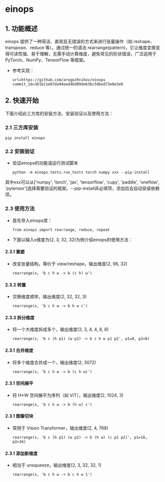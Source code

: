 # einops

## 1. 功能概述
einops 提供了一种简洁、直观且无错误的方式来进行张量操作（如 reshape、transpose、reduce 等）。通过统一的语法 rearrange(pattern)，它让维度变换变得可读性强、易于理解，无需手动计算维度，避免常见的形状错误，广泛适用于 PyTorch、NumPy、TensorFlow 等框架。

- 参考实现：
    ```
    url=https://github.com/arogozhnikov/einops
    commit_id=361b11e87da94ead4bd09de636c5dbed73e0e3e0
    ```

## 2. 快速开始
下面介绍此三方库的安装方法、安装验证以及使用方法：
### 2.1 三方库安装
    pip install einops

### 2.2 安装验证

- 验证einops的功能请运行测试脚本
    ```
    python -m einops.tests.run_tests torch numpy xxx --pip-install
    ```
其中xxx可以从['numpy', 'torch', 'jax', 'tensorflow', 'cupy', 'paddle', 'oneflow', 'pytensor']选择需要验证的框架。--pip-install非必填项，添加后会自动安装依赖项。

### 2.3 使用方法
- 首先导入einops库：
    ```
    from einops import rearrange, reduce, repeat
    ```
- 下面以输入x维度为(2, 3, 32, 32)为例介绍einops的使用方法：
#### 2.3.1 重塑
- 改变张量结构，等价于 view/reshape，输出维度(2, 96, 32)
    ```
    rearrange(x, 'b c h w -> b (c h) w')
    ```
#### 2.3.2 转置
- 交换维度顺序，输出维度(2, 32, 32, 3)
    ```
    rearrange(x, 'b c h w -> b h w c')
    ```
#### 2.3.3 拆分维度
- 将一个大维度拆成多个，输出维度(2, 3, 4, 4, 8, 8)
    ```
    rearrange(x, 'b c (h p1) (w p2) -> b c h w p1 p2', p1=8, p2=8)
    ```
#### 2.3.1 合并维度	
- 	将多个维度合并成一个，输出维度(2, 3072)
    ```
    rearrange(x, 'b c h w -> b (c h w)')
    ```
#### 2.3.1 空间展平
- 将 H×W 空间展平为序列（如 ViT），输出维度(2, 1024, 3)
    ```
    rearrange(x, 'b c h w -> b (h w) c')
    ```
#### 2.3.1 图像切块
- 常用于 Vision Transformer，输出维度(2, 4, 768)
    ```
    rearrange(x, 'b c (h p1) (w p2) -> b (h w) (c p1 p2)', p1=16, p2=16)
    ```
#### 2.3.1 添加新维度
- 相当于 unsqueeze，输出维度(2, 3, 32, 32, 1)
    ```
    rearrange(x, 'b c h w -> b c h w 1')
    ```